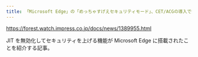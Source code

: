 ```yaml
---
title: 「Microsoft Edge」の「めっちゃすげえセキュリティモード」、CET/ACGの導入で鉄壁に - 窓の杜
---
```


https://forest.watch.impress.co.jp/docs/news/1389955.html

JIT を無効化してセキュリティを上げる機能が Microsoft Edge に搭載されたことを紹介する記事。

